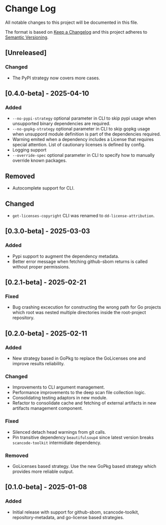 
# Change Log

All notable changes to this project will be documented in this file.

The format is based on [Keep a Changelog](http://keepachangelog.com/)
and this project adheres to [Semantic Versioning](http://semver.org/).

## [Unreleased]

### Changed

- The PyPI strategy now covers more cases.

## [0.4.0-beta] - 2025-04-10

### Added

- `--no-pypi-strategy` optional parameter in CLI to skip pypi usage when unsupported binary dependencies are required.
- `--no-gopkg-strategy` optional parameter in CLI to skip gopkg usage when unsuppord module definition is part of the dependencies required.
- Warning emited when a dependency includes a License that requires special attention. List of cautionary licenses is defined by config.
- Logging support
- `--override-spec` optional parameter in CLI to specify how to manually override known packages.

## Removed

- Autocomplete support for CLI.

## Changed

- `get-licenses-copyright` CLI was renamed to `dd-license-attribution`.

## [0.3.0-beta] - 2025-03-03

### Added

- Pypi support to augment the dependency metadata.
- Better error message when fetching github-sbom returns is called without proper permissions.

## [0.2.1-beta] - 2025-02-21

### Fixed

- Bug crashing excecution for constructing the wrong path for Go projects which root was nested multiple directories inside the root-project repository.

## [0.2.0-beta] - 2025-02-11

### Added

- New strategy based in GoPkg to replace the GoLicenses one and improve results reliability.

### Changed

- Improvements to CLI argument management.
- Performance improvements to the deep scan file collection logic.
- Consolidating testing adaptors in new module.
- Refactor to consolidate cache and fetching of external artifacts in new artifacts management component.

### Fixed

- Silenced detach head warnings from git calls.
- Pin transitive dependency `beautifulsoup4` since latest version breaks `scancode-toolkit` intermidiate dependency.

### Removed

- GoLicenses based strategy. Use the new GoPkg based strategy which provides more reliable output.

## [0.1.0-beta] - 2025-01-08

### Added

- Initial release with support for github-sbom, scancode-toolkit, repository-metadata, and go-license based strategies.
